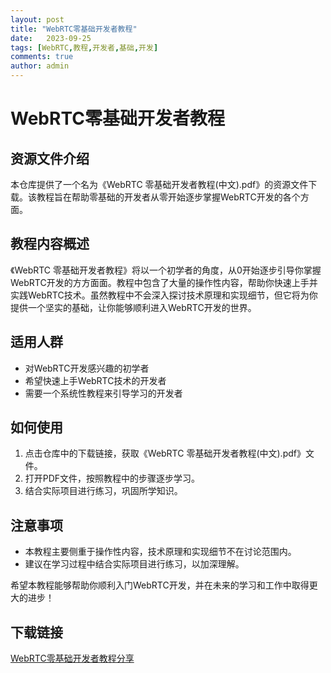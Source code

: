 ```yaml
---
layout: post
title: "WebRTC零基础开发者教程"
date:   2023-09-25
tags: [WebRTC,教程,开发者,基础,开发]
comments: true
author: admin
---
```

# WebRTC零基础开发者教程

## 资源文件介绍

本仓库提供了一个名为《WebRTC 零基础开发者教程(中文).pdf》的资源文件下载。该教程旨在帮助零基础的开发者从零开始逐步掌握WebRTC开发的各个方面。

## 教程内容概述

《WebRTC 零基础开发者教程》将以一个初学者的角度，从0开始逐步引导你掌握WebRTC开发的方方面面。教程中包含了大量的操作性内容，帮助你快速上手并实践WebRTC技术。虽然教程中不会深入探讨技术原理和实现细节，但它将为你提供一个坚实的基础，让你能够顺利进入WebRTC开发的世界。

## 适用人群

- 对WebRTC开发感兴趣的初学者
- 希望快速上手WebRTC技术的开发者
- 需要一个系统性教程来引导学习的开发者

## 如何使用

1. 点击仓库中的下载链接，获取《WebRTC 零基础开发者教程(中文).pdf》文件。
2. 打开PDF文件，按照教程中的步骤逐步学习。
3. 结合实际项目进行练习，巩固所学知识。

## 注意事项

- 本教程主要侧重于操作性内容，技术原理和实现细节不在讨论范围内。
- 建议在学习过程中结合实际项目进行练习，以加深理解。

希望本教程能够帮助你顺利入门WebRTC开发，并在未来的学习和工作中取得更大的进步！

## 下载链接

[WebRTC零基础开发者教程分享](https://pan.quark.cn/s/15d3bd7f1ba9)